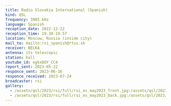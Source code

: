 ```yaml
---
title: Radio Slovakia International (Spanish)
kind: QSL
frequency: 3985 kHz
language: Spanish
reception_date: 2022-12-22
reception_time: 19.30-19.57
location: Moscow, Russia (inside city)
mail_to: mailto:rsi_spanish@rtvs.sk
receiver: BELKA
antenna: its telescopic
station: kall
youtube_id: ogkxDOY_CC4
report_sent: 2023-05-22
responce_sent: 2023-06-16
responce_received: 2023-07-24
broadcaster: rsi
gallery:
  - /assets/qsl/2023/rsi/full/rsi_es_may2023_front.jpg:/assets/qsl/2023/rsi/small/rsi_es_may2023_front.jpg
  - /assets/qsl/2023/rsi/full/rsi_es_may2023_back.jpg:/assets/qsl/2023/rsi/small/rsi_es_may2023_back.jpg
---
```

